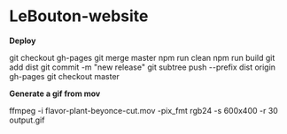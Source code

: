 # LeBouton-website


**Deploy**

git checkout gh-pages
git merge master
npm run clean
npm run build
git add dist
git commit -m "new release"
git subtree push --prefix dist origin gh-pages
git checkout master

**Generate a gif from mov**

ffmpeg -i flavor-plant-beyonce-cut.mov -pix_fmt rgb24 -s 600x400 -r 30  output.gif
